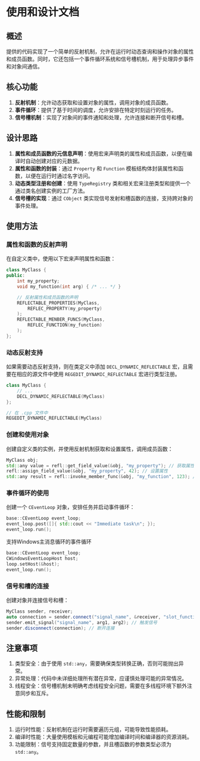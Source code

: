 # 使用和设计文档

## 概述

提供的代码实现了一个简单的反射机制，允许在运行时动态查询和操作对象的属性和成员函数。同时，它还包括一个事件循环系统和信号槽机制，用于处理异步事件和对象间通信。

## 核心功能

1. **反射机制**：允许动态获取和设置对象的属性，调用对象的成员函数。
2. **事件循环**：提供了基于时间的调度，允许安排在特定时刻运行的任务。
3. **信号槽机制**：实现了对象间的事件通知和处理，允许连接和断开信号和槽。

## 设计思路

1. **属性和成员函数的元信息声明**：使用宏来声明类的属性和成员函数，以便在编译时自动创建对应的元数据。
2. **属性和函数的封装**：通过 `Property` 和 `Function` 模板结构体封装属性和函数，以便在运行时通过名字访问。
3. **动态类型注册和创建**：使用 `TypeRegistry` 类和相关宏来注册类型和提供一个通过类名创建实例的工厂方法。
4. **信号槽的实现**：通过 `CObject` 类实现信号发射和槽函数的连接，支持跨对象的事件处理。

## 使用方法

### 属性和函数的反射声明

在自定义类中，使用以下宏来声明属性和函数：

```cpp
class MyClass {
public:
    int my_property;
    void my_function(int arg) { /* ... */ }

    // 反射属性和成员函数的声明
    REFLECTABLE_PROPERTIES(MyClass,
        REFLEC_PROPERTY(my_property)
    );
    REFLECTABLE_MENBER_FUNCS(MyClass,
        REFLEC_FUNCTION(my_function)
    );
};
```

### 动态反射支持

如果需要动态反射支持，则在类定义中添加 `DECL_DYNAMIC_REFLECTABLE` 宏，且需要在相应的源文件中使用 `REGEDIT_DYNAMIC_REFLECTABLE` 宏进行类型注册。

```cpp
class MyClass {
    // ...
    DECL_DYNAMIC_REFLECTABLE(MyClass)
};

// 在 .cpp 文件中
REGEDIT_DYNAMIC_REFLECTABLE(MyClass)
```

### 创建和使用对象

创建自定义类的实例，并使用反射机制获取和设置属性，调用成员函数：

```cpp
MyClass obj;
std::any value = refl::get_field_value(&obj, "my_property"); // 获取属性
refl::assign_field_value(&obj, "my_property", 42); // 设置属性
std::any result = refl::invoke_member_func(&obj, "my_function", 123); // 调用函数
```

### 事件循环的使用

创建一个 `CEventLoop` 对象，安排任务并启动事件循环：

```cpp
base::CEventLoop event_loop;
event_loop.post([]{ std::cout << "Immediate task\n"; });
event_loop.run();
```

支持Windows主消息循环的事件循环
```cpp
base::CEventLoop event_loop;
CWindowsEventLoopHost host;
loop.setHost(&host);
event_loop.run();
```

### 信号和槽的连接

创建对象并连接信号和槽：

```cpp
MyClass sender, receiver;
auto connection = sender.connect("signal_name", &receiver, "slot_function");
sender.emit_signal("signal_name", arg1, arg2); // 触发信号
sender.disconnect(connection); // 断开连接
```

## 注意事项

1. 类型安全：由于使用 `std::any`，需要确保类型转换正确，否则可能抛出异常。
2. 异常处理：代码中未详细处理所有潜在异常，应谨慎处理可能的异常情况。
3. 线程安全：信号槽机制未明确考虑线程安全问题，需要在多线程环境下额外注意同步和互斥。

## 性能和限制

1. 运行时性能：反射机制在运行时需要遍历元组，可能导致性能损耗。
2. 编译时性能：大量使用模板和元编程可能增加编译时间和编译器的资源消耗。
3. 功能限制：信号支持固定数量的参数，并且槽函数的参数类型必须为 `std::any`。